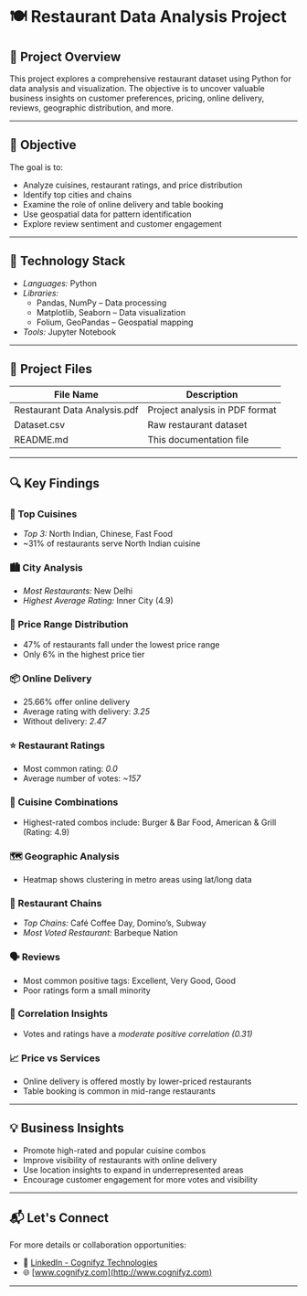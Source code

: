 # 🍽 Restaurant Data Analysis Project

## 📌 Project Overview
This project explores a comprehensive restaurant dataset using Python for data analysis and visualization. The objective is to uncover valuable business insights on customer preferences, pricing, online delivery, reviews, geographic distribution, and more.

---

## 🎯 Objective
The goal is to:
- Analyze cuisines, restaurant ratings, and price distribution
- Identify top cities and chains
- Examine the role of online delivery and table booking
- Use geospatial data for pattern identification
- Explore review sentiment and customer engagement

---

## 🧰 Technology Stack

- *Languages:* Python
- *Libraries:*
  - Pandas, NumPy – Data processing
  - Matplotlib, Seaborn – Data visualization
  - Folium, GeoPandas – Geospatial mapping
- *Tools:* Jupyter Notebook

---

## 📁 Project Files

| File Name                     | Description                          |
|-------------------------------|--------------------------------------|
| Restaurant Data Analysis.pdf | Project analysis in PDF format        |
| Dataset.csv                  | Raw restaurant dataset                |
| README.md                    | This documentation file               |

---

## 🔍 Key Findings

### 🍲 Top Cuisines
- *Top 3:* North Indian, Chinese, Fast Food
- ~31% of restaurants serve North Indian cuisine

### 🏙 City Analysis
- *Most Restaurants:* New Delhi
- *Highest Average Rating:* Inner City (4.9)

### 💸 Price Range Distribution
- 47% of restaurants fall under the lowest price range
- Only 6% in the highest price tier

### 📦 Online Delivery
- 25.66% offer online delivery
- Average rating with delivery: *3.25*
- Without delivery: *2.47*

### ⭐ Restaurant Ratings
- Most common rating: *0.0*
- Average number of votes: *~157*

### 🔗 Cuisine Combinations
- Highest-rated combos include: Burger & Bar Food, American & Grill (Rating: 4.9)

### 🗺 Geographic Analysis
- Heatmap shows clustering in metro areas using lat/long data

### 🍕 Restaurant Chains
- *Top Chains:* Café Coffee Day, Domino’s, Subway
- *Most Voted Restaurant:* Barbeque Nation

### 🗣 Reviews
- Most common positive tags: Excellent, Very Good, Good
- Poor ratings form a small minority

### 🔄 Correlation Insights
- Votes and ratings have a *moderate positive correlation (0.31)*

### 📈 Price vs Services
- Online delivery is offered mostly by lower-priced restaurants
- Table booking is common in mid-range restaurants

---

## 💡 Business Insights

- Promote high-rated and popular cuisine combos
- Improve visibility of restaurants with online delivery
- Use location insights to expand in underrepresented areas
- Encourage customer engagement for more votes and visibility

---

## 📬 Let's Connect
For more details or collaboration opportunities:
- 🔗 [LinkedIn - Cognifyz Technologies](https://www.linkedin.com/company/cognifyz-techonologies/)
- 🌐 [www.cognifyz.com](http://www.cognifyz.com)

---
